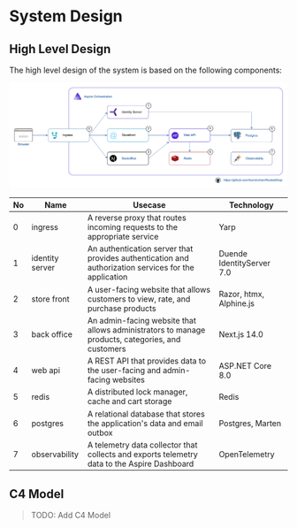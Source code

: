 # System Design

## High Level Design

The high level design of the system is based on the following components:

![Architecture Diagram](/system-design.png)

| No  | Name            | Usecase                                                                                              | Technology                |
| --- | --------------- | ---------------------------------------------------------------------------------------------------- | ------------------------- |
| 0   | ingress         | A reverse proxy that routes incoming requests to the appropriate service                             | Yarp                      |
| 1   | identity server | An authentication server that provides authentication and authorization services for the application | Duende IdentityServer 7.0 |
| 2   | store front     | A user-facing website that allows customers to view, rate, and purchase products                     | Razor, htmx, Alphine.js   |
| 3   | back office     | An admin-facing website that allows administrators to manage products, categories, and customers     | Next.js 14.0              |
| 4   | web api         | A REST API that provides data to the user-facing and admin-facing websites                           | ASP.NET Core 8.0          |
| 5   | redis           | A distributed lock manager, cache and cart storage                                                   | Redis                     |
| 6   | postgres        | A relational database that stores the application's data and email outbox                            | Postgres, Marten          |
| 7   | observability   | A telemetry data collector that collects and exports telemetry data to the Aspire Dashboard          | OpenTelemetry             |

## C4 Model

> TODO: Add C4 Model
